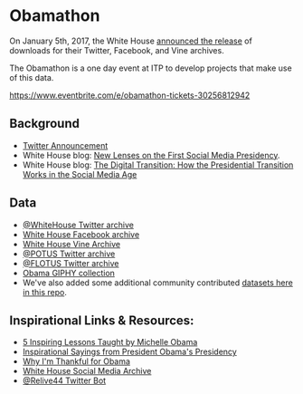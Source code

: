 # Obamathon

On January 5th, 2017, the White House [announced the release](https://twitter.com/WhiteHouse/status/817100956349374466) of downloads for their Twitter, Facebook, and Vine archives.  

The Obamathon is a one day event at ITP to develop projects that make use of this data.

https://www.eventbrite.com/e/obamathon-tickets-30256812942

## Background

* [Twitter Announcement](https://twitter.com/WhiteHouse/status/817100956349374466)
* White House blog: [New Lenses on the First Social Media Presidency](https://www.whitehouse.gov/blog/2017/01/05/new-lenses-first-social-media-presidency).
* White House blog: [The Digital Transition: How the Presidential Transition Works in the Social Media Age](https://www.whitehouse.gov/blog/2016/10/31/digital-transition-how-presidential-transition-works-social-media-age)

## Data

* [@WhiteHouse Twitter archive](https://www.whitehouse.gov/sites/default/files/WhiteHouse111716.zip)
* [White House Facebook archive](https://www.dropbox.com/s/k0mgu8rf8cxjeoe/Approved_facebook-WhiteHouse-2016-12-13.zip?dl=0)
* [White House Vine Archive](https://www.dropbox.com/s/zetb2d5ohqmkjqo/VINE-WH-archive_1421922769494487040.zip?dl=0)
* [@POTUS Twitter archive](https://www.whitehouse.gov/sites/default/files/POTUS111716.zip)
* [@FLOTUS Twitter archive](https://www.whitehouse.gov/sites/default/files/FLOTUS111716.zip)
* [Obama GIPHY collection](http://giphy.com/obama)
* We've also added some additional community contributed [datasets here in this repo](https://github.com/ITPNYU/Obamathon/tree/master/data).


## Inspirational Links & Resources:

* [5 Inspiring Lessons Taught by Michelle Obama](http://www.lifehack.org/322685/5-inspiring-lessons-taught-michelle-obama)
* [Inspirational Sayings from President Obama's Presidency](http://www.quotezine.com/barack-obama-quotes-the-15-most-inspirational-sayings-of-his-presidency/)
* [Why I'm Thankful for Obama]( http://www.forwardprogressives.com/10-reasons-im-thankful-barack-obama-president/)
* [White House Social Media Archive](http://obamawhitehouse.gov.archivesocial.com/)
* [@Relive44 Twitter Bot](https://twitter.com/relive44)
